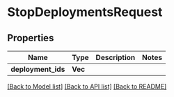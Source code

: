 # StopDeploymentsRequest

## Properties

Name | Type | Description | Notes
------------ | ------------- | ------------- | -------------
**deployment_ids** | **Vec<String>** |  | 

[[Back to Model list]](../README.md#documentation-for-models) [[Back to API list]](../README.md#documentation-for-api-endpoints) [[Back to README]](../README.md)


